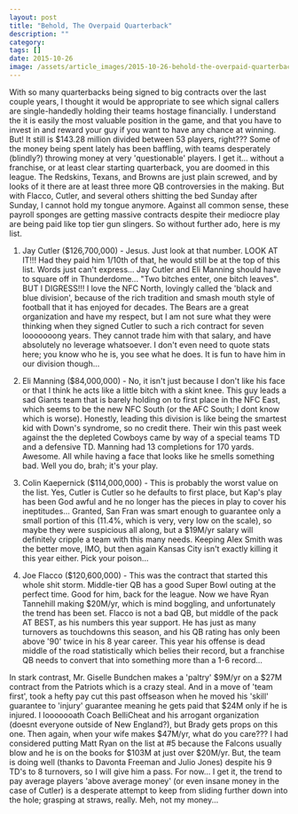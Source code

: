 ```yaml
---
layout: post
title: "Behold, The Overpaid Quarterback"
description: ""
category:
tags: []
date: 2015-10-26
image: /assets/article_images/2015-10-26-behold-the-overpaid-quarterback/cutler3.jpg
---
```


With so many quarterbacks being signed to big contracts over the last couple years, I thought it would be appropriate to see which signal callers are single-handedly holding their teams hostage financially. I understand the it is easily the most valuable position in the game, and that you have to invest in and reward your guy if you want to have any chance at winning. But! It still is $143.28 million divided between 53 players, right??? Some of the money being spent lately has been baffling, with teams desperately (blindly?) throwing money at very 'questionable' players. I get it... without a franchise, or at least clear starting quarterback, you are doomed in this league. The Redskins, Texans, and Browns are just plain screwed, and by looks of it there are at least three more QB controversies in the making. But with Flacco, Cutler, and several others shitting the bed Sunday after Sunday, I cannot hold my tongue anymore. Against all common sense, these payroll sponges are getting massive contracts despite their mediocre play are being paid like top tier gun slingers. So without further ado, here is my list.

1) Jay Cutler ($126,700,000) - Jesus. Just look at that number. LOOK AT IT!!! Had they paid him 1/10th of that, he would still be at the top of this list. Words just can't express... Jay Cutler and Eli Manning should have to square off in Thunderdome... "Two bitches enter, one bitch leaves". BUT I DIGRESS!!! I love the NFC North, lovingly called the 'black and blue division', because of the rich tradition and smash mouth style of football that it has enjoyed for decades. The Bears are a great organization and have my respect, but I am not sure what they were thinking when they signed Cutler to such a rich contract for seven looooooong years. They cannot trade him with that salary, and have absolutely no leverage whatsoever. I don't even need to quote stats here; you know who he is, you see what he does. It is fun to have him in our division though...

2) Eli Manning ($84,000,000) - No, it isn't just because I don't like his face or that I think he acts like a little bitch with a skint knee. This guy leads a sad Giants team that is barely holding on to first place in the NFC East, which seems to be the new NFC South (or the AFC South; I dont know which is worse). Honestly, leading this division is like being the smartest kid with Down's syndrome, so no credit there. Their win this past week against the the depleted Cowboys came by way of a special teams TD and a defensive TD. Manning had 13 completions for 170 yards. Awesome. All while having a face that looks like he smells something bad. Well you do, brah; it's your play.

3) Colin Kaepernick ($114,000,000) - This is probably the worst value on the list. Yes, Cutler is Cutler so he defaults to first place, but Kap's play has been God awful and he no longer has the pieces in play to cover his ineptitudes... Granted, San Fran was smart enough to guarantee only a small portion of this (11.4%, which is very, very low on the scale), so maybe they were suspicious all along, but a $19M/yr salary will definitely cripple a team with this many needs. Keeping Alex Smith was the better move, IMO, but then again Kansas City isn't exactly killing it this year either. Pick your poison...

4) Joe Flacco ($120,600,000) - This was the contract that started this whole shit storm. Middle-tier QB has a good Super Bowl outing at the perfect time. Good for him, back for the league. Now we have Ryan Tannehill making $20M/yr, which is mind boggling, and unfortunately the trend has been set. Flacco is not a bad QB, but middle of the pack AT BEST, as his numbers this year support. He has just as many turnovers as touchdowns this season, and his QB rating has only been above '90' twice in his 8 year career. This year his offense is dead middle of the road statistically which belies their record, but a franchise QB needs to convert that into something more than a 1-6 record...

In stark contrast, Mr. Giselle Bundchen makes a 'paltry' $9M/yr on a $27M contract from the Patriots which is a crazy steal. And in a move of 'team first', took a hefty pay cut this past offseason when he moved his 'skill' guarantee to 'injury' guarantee meaning he gets paid that $24M only if he is injured. I looooooath Coach BelliCheat and his arrogant organization (doesnt everyone outside of New England?), but Brady gets props on this one. Then again, when your wife makes $47M/yr, what do you care??? I had considered putting Matt Ryan on the list at #5 because the Falcons usually blow and he is on the books for $103M at just over $20M/yr. But, the team is doing well (thanks to Davonta Freeman and Julio Jones) despite his 9 TD's to 8 turnovers, so I will give him a pass. For now... I get it, the trend to pay average players 'above average money' (or even insane money in the case of Cutler) is a desperate attempt to keep from sliding further down into the hole; grasping at straws, really. Meh, not my money...
